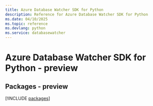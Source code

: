 ```yaml
---
title: Azure Database Watcher SDK for Python
description: Reference for Azure Database Watcher SDK for Python
ms.date: 04/10/2025
ms.topic: reference
ms.devlang: python
ms.service: databasewatcher
---
```

# Azure Database Watcher SDK for Python - preview
## Packages - preview
[!INCLUDE [packages](database-watcher-index.md)]